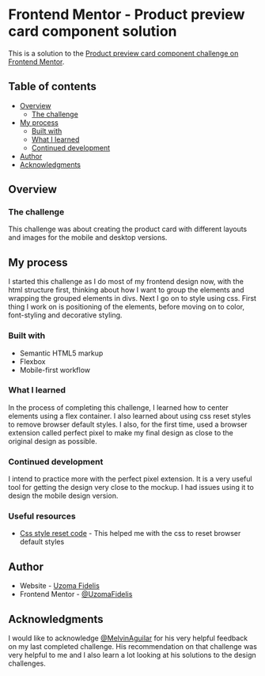 # Frontend Mentor - Product preview card component solution

This is a solution to the [Product preview card component challenge on Frontend Mentor](https://www.frontendmentor.io/challenges/product-preview-card-component-GO7UmttRfa). 

## Table of contents

- [Overview](#overview)
  - [The challenge](#the-challenge)
- [My process](#my-process)
  - [Built with](#built-with)
  - [What I learned](#what-i-learned)
  - [Continued development](#continued-development)
- [Author](#author)
- [Acknowledgments](#acknowledgments)

## Overview

### The challenge
This challenge was about creating the product card with different layouts and images for the mobile and desktop versions.

## My process
I started this challenge as I do most of my frontend design now, with the html structure first, thinking about how I want to group the elements and wrapping the grouped elements in divs. Next I go on to style using css. First thing I work on is positioning of the elements, before moving on to color, font-styling and decorative styling.


### Built with

- Semantic HTML5 markup
- Flexbox
- Mobile-first workflow

### What I learned

In the process of completing this challenge, I learned how to center elements using a flex container. I also learned about using css reset styles to remove browser default styles. I also, for the first time, used a browser extension called perfect pixel to make my final design as close to the original design as possible.


### Continued development

I intend to practice more with the perfect pixel extension. It is a very useful tool for getting the design very close to the mockup. I had issues using it to design the mobile design version.

### Useful resources

- [Css style reset code](https://www.meyerweb.com/eric/tools/css/reset/) - This helped me with the css to reset browser default styles

## Author

- Website - [Uzoma Fidelis]()
- Frontend Mentor - [@UzomaFidelis](https://www.frontendmentor.io/profile/UzomaFidelis)

## Acknowledgments

I would like to acknowledge [@MelvinAguilar](https://www.frontendmentor.io/profile/MelvinAguilar) for his very helpful feedback on my last completed challenge. His recommendation on that challenge was very helpful to me and I also learn a lot looking at his solutions to the design challenges.
